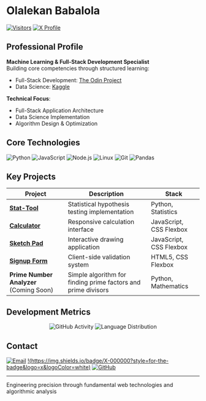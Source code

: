 # Olalekan Babalola

[![Visitors](https://komarev.com/ghpvc/?username=olalekan66&label=Profile%20Views&color=0e75b6&style=flat)](https://github.com/olalekan66)
[![X Profile](https://img.shields.io/badge/X-000000?style=flat&logo=x&logoColor=white)](https://x.com/0lalek4n)

## Professional Profile

**Machine Learning & Full-Stack Development Specialist**  
Building core competencies through structured learning:
- Full-Stack Development: [The Odin Project](https://www.theodinproject.com/)
- Data Science: [Kaggle](https://www.kaggle.com/)

**Technical Focus**:  
- Full-Stack Application Architecture
- Data Science Implementation
- Algorithm Design & Optimization

## Core Technologies

![Python](https://img.shields.io/badge/Python-3776AB?style=for-the-badge&logo=python&logoColor=white)
![JavaScript](https://img.shields.io/badge/JavaScript-F7DF1E?style=for-the-badge&logo=javascript&logoColor=black)
![Node.js](https://img.shields.io/badge/Node.js-339933?style=for-the-badge&logo=nodedotjs&logoColor=white)
![Linux](https://img.shields.io/badge/Linux-FCC624?style=for-the-badge&logo=linux&logoColor=black)
![Git](https://img.shields.io/badge/Git-F05032?style=for-the-badge&logo=git&logoColor=white)
![Pandas](https://img.shields.io/badge/Pandas-150458?style=for-the-badge&logo=pandas&logoColor=white)

## Key Projects

| Project | Description | Stack |
|---------|-------------|-------|
| **[Stat-Tool](https://github.com/olalekan66/Stat-tool)** | Statistical hypothesis testing implementation | Python, Statistics |
| **[Calculator](https://github.com/olalekan66/calculator)** | Responsive calculation interface | JavaScript, CSS Flexbox |
| **[Sketch Pad](https://github.com/olalekan66/sketch-pad)** | Interactive drawing application | JavaScript, CSS Flexbox |
| **[Signup Form](https://github.com/olalekan66/signup-form)** | Client-side validation system | HTML5, CSS Flexbox |
| **Prime Number Analyzer** (Coming Soon) | Simple algorithm for finding prime factors and prime divisors | Python, Mathematics |

## Development Metrics

<div align="center">

![GitHub Activity](https://github-readme-stats.vercel.app/api?username=olalekan66&show_icons=true&theme=github_dark&hide_border=true)
![Language Distribution](https://github-readme-stats.vercel.app/api/top-langs/?username=olalekan66&layout=compact&theme=github_dark&hide_border=true)

</div>

## Contact

[![Email](https://img.shields.io/badge/Email-0078D4?style=for-the-badge&logo=mail&logoColor=white)](mailto:olalekanvictor66@gmail.com)
[!(https://img.shields.io/badge/X-000000?style=for-the-badge&logo=x&logoColor=white)](https://x.com/0lalek4n)
[![GitHub](https://img.shields.io/badge/GitHub-181717?style=for-the-badge&logo=github&logoColor=white)](https://github.com/olalekan66)

---

Engineering precision through fundamental web technologies and algorithmic analysis
